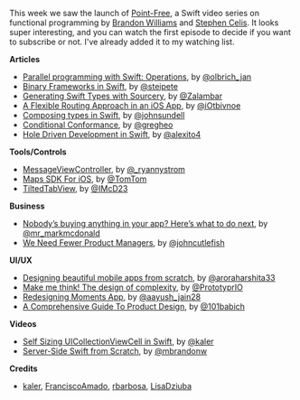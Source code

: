 This week we saw the launch of [Point-Free](https://www.pointfree.co/), a Swift video series on functional programming by [Brandon Williams](https://www.twitter.com/mbrandonw) and [Stephen Celis](https://www.twitter.com/stephencelis). It looks super interesting, and you can watch the first episode to decide if you want to subscribe or not. I've already added it to my watching list.

**Articles**

* [Parallel programming with Swift: Operations](https://medium.com/flawless-app-stories/parallel-programming-with-swift-operations-54cbefaf3cb0), by [@olbrich_jan](https://twitter.com/olbrich_jan)
* [Binary Frameworks in Swift](https://pspdfkit.com/blog/2018/binary-frameworks-swift/), by [@steipete](https://twitter.com/steipete)
* [Generating Swift Types with Sourcery](https://medium.com/@jonah_goodeggs/generating-swift-types-with-sourcery-65c72f9607bf), by [@Zalambar](https://twitter.com/Zalambar)
* [A Flexible Routing Approach in an iOS App](https://medium.com/rosberryapps/the-flexible-routing-approach-in-an-ios-app-eb4b05aa7f52), by [@iOtbivnoe](https://twitter.com/iOtbivnoe)
* [Composing types in Swift](https://www.swiftbysundell.com/posts/composing-types-in-swift), by [@johnsundell](https://twitter.com/johnsundell)
* [Conditional Conformance](https://swiftunboxed.com/lang/conditional-conformance/), by [@gregheo](https://twitter.com/gregheo)
* [Hole Driven Development in Swift](http://alejandromp.com/blog/2018/1/30/hole-driven-development-swift-fatalerror/), by [@alexito4](https://twitter.com/alexito4)


**Tools/Controls**

* [MessageViewController](https://github.com/GitHawkApp/MessageViewController), by [@_ryannystrom](https://twitter.com/_ryannystrom)
* [Maps SDK For iOS](https://developer.tomtom.com/maps-ios-sdk/download), by [@TomTom](https://developer.tomtom.com/)
* [TiltedTabView](https://github.com/IMcD23/TiltedTabView), by [@IMcD23](https://github.com/IMcD23)

**Business**

* [Nobody’s buying anything in your app? Here’s what to do next](https://medium.com/swlh/nobodys-buying-anything-in-your-app-here-s-what-to-do-next-3ac4fb1c4ea4), by [@mr_markmcdonald](https://twitter.com/mr_markmcdonald)
* [We Need Fewer Product Managers](https://hackernoon.com/we-need-fewer-product-managers-50e47dfd95a0), by [@johncutlefish](https://twitter.com/johncutlefish)

**UI/UX**

* [Designing beautiful mobile apps from scratch](https://medium.freecodecamp.org/designing-beautiful-mobile-apps-from-scratch-1a3441ebd604), by [@aroraharshita33](https://twitter.com/aroraharshita33)
* [Make me think! The design of complexity](https://blog.prototypr.io/make-me-think-90b46aa50513), by [@PrototyprIO](https://twitter.com/PrototyprIO)
* [Redesigning Moments App](https://medium.com/@aayush_jain28/redesigning-moments-app-25fd19519597), by [@aayush_jain28](https://twitter.com/aayush_jain28)
* [A Comprehensive Guide To Product Design](https://www.smashingmagazine.com/2018/01/comprehensive-guide-product-design/), by [@101babich](https://twitter.com/101babich)

**Videos**

* [Self Sizing UICollectionViewCell in Swift](http://parveenkaler.com/posts/self-sizing-uicollectionviewcell-swift), by [@kaler](https://twitter.com/kaler)
* [Server-Side Swift from Scratch](https://www.skilled.io/u/swiftsummit/server-side-swift-from-scratch), by [@mbrandonw](https://twitter.com/mbrandonw)

**Credits**

* [kaler](https://github.com/kaler), [FranciscoAmado](https://github.com/FranciscoAmado), [rbarbosa](https://github.com/rbarbosa), [LisaDziuba](https://github.com/lisadziuba)
